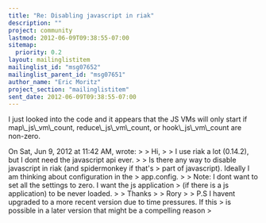 ```yaml
---
title: "Re: Disabling javascript in riak"
description: ""
project: community
lastmod: 2012-06-09T09:38:55-07:00
sitemap:
  priority: 0.2
layout: mailinglistitem
mailinglist_id: "msg07652"
mailinglist_parent_id: "msg07651"
author_name: "Eric Moritz"
project_section: "mailinglistitem"
sent_date: 2012-06-09T09:38:55-07:00
---
```



I just looked into the code and it appears that the JS VMs will only
start if map\\_js\\_vm\\_count, reduce\\_js\\_vm\\_count, or hook\\_js\\_vm\\_count are
non-zero.


On Sat, Jun 9, 2012 at 11:42 AM,  wrote:
&gt;
&gt; Hi,
&gt;
&gt; I use riak a lot (0.14.2), but I dont need the javascript api ever.
&gt;
&gt; Is there any way to disable javascript in riak (and spidermonkey if that's 
&gt; part of javascript). Ideally I am thinking about configuration in the 
&gt; app.config.
&gt;
&gt; Note: I dont want to set all the settings to zero. I want the js application 
&gt; (if there is a js application) to be never loaded.
&gt;
&gt; Thanks
&gt;
&gt; Rory
&gt;
&gt; P.S I havent upgraded to a more recent version due to time pressures. If this 
&gt; is possible in a later version that might be a compelling reason
&gt;

